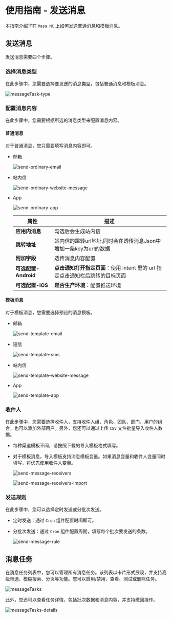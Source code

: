 # 使用指南 - 发送消息

本指南介绍了在 `Masa MC` 上如何发送普通消息和模板消息。

## 发送消息

发送消息需要四个步骤。

### 选择消息类型

在此步骤中，您需要选择要发送的消息类型，包括普通消息和模板消息。

![messageTask-type](https://cdn.masastack.com/stack/doc/mc/messageTask-type.png)

### 配置消息内容

在此步骤中，您需要根据所选的消息类型来配置消息内容。

#### 普通消息
   
对于普通消息，您只需要填写消息内容即可。
   

- 邮箱

   ![send-ordinary-email](https://cdn.masastack.com/stack/doc/mc/send-ordinary-email.png)

- 站内信

   ![send-ordinary-website-message](https://cdn.masastack.com/stack/doc/mc/send-ordinary-website-message.png)

- App

   ![send-ordinary-app](https://cdn.masastack.com/stack/doc/mc/send-ordinary-app.png)

   | 属性 | 描述 |
   | ---  | --- |
   | **应用内消息** | 勾选后会生成站内信 |
   | **跳转地址** | 站内信的跳转url地址,同时会在透传消息Json中增加一条key为url的数据 |
   | **附加字段** | 透传消息内容配置 |
   | **可选配置-Android** | **点击通知打开指定页面**：使用 intent 里的 url 指定点击通知栏后跳转的目标页面 |
   | **可选配置-iOS** | **是否生产环境**：配置推送环境 |
   
#### 模板消息
   
对于模板消息，您需要选择预设的消息模板。

- 邮箱

   ![send-template-email](https://cdn.masastack.com/stack/doc/mc/send-template-email.png)

- 短信

   ![send-template-sms](https://cdn.masastack.com/stack/doc/mc/send-template-sms.png)

- 站内信

   ![send-template-website-message](https://cdn.masastack.com/stack/doc/mc/send-template-website-message.png)

- App

   ![send-template-app](https://cdn.masastack.com/stack/doc/mc/send-template-app.png)
   

### 收件人

在此步骤中，您需要选择收件人，支持收件人组、角色、团队、部门、用户的组合，也可以添加外部用户。另外，您还可以通过上传 `CSV` 文件批量导入收件人数据。

   - 每种渠道模板不同，请按照下载的导入模板格式填写。
   
   - 对于模板消息，导入模板支持消息模板变量。如果消息变量和收件人变量同时填写，将优先使用收件人变量。

     ![send-message-receivers](https://cdn.masastack.com/stack/doc/mc/send-message-receivers.png)
   
     ![send-message-receivers-import](https://cdn.masastack.com/stack/doc/mc/send-message-receivers-import.png)

### 发送规则

在此步骤中，您可以选择定时发送或分批次发送。

   - 定时发送：通过 `Cron` 组件配置时间即可。
   
   - 分批次发送：通过 `Cron` 组件配置周期，填写每个批次要发送的条数。
   
     ![send-message-rule](https://cdn.masastack.com/stack/doc/mc/send-message-rule.png)

## 消息任务

在消息任务列表中，您可以管理所有消息任务。该列表以卡片形式展现，并支持高级筛选、模糊搜索、分页等功能。您可以启用/禁用、查看、测试或删除任务。

![messageTasks](https://masa-docs.oss-cn-hangzhou.aliyuncs.com/stack/mc/message_task/message_task_more_content.png)

此外，您还可以查看任务详情，包括批次数据和消息内容，并支持撤回操作。

![messageTasks-details](https://cdn.masastack.com/stack/doc/mc/messageTasks-details.png)
